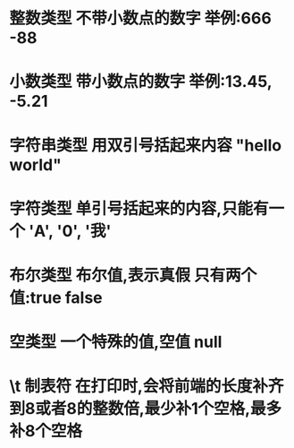 # 整数类型 不带小数点的数字  举例:666 -88
# 小数类型 带小数点的数字    举例:13.45, -5.21
# 字符串类型 用双引号括起来内容  "hello world"
# 字符类型 单引号括起来的内容,只能有一个 'A', '0', '我'
# 布尔类型  布尔值,表示真假 只有两个值:true false
# 空类型 一个特殊的值,空值 null


# \t 制表符 在打印时,会将前端的长度补齐到8或者8的整数倍,最少补1个空格,最多补8个空格

